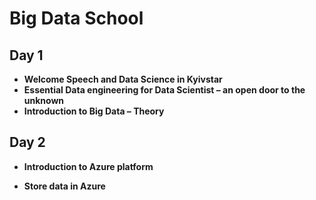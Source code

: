# Big Data School
## Day 1
- ****Welcome Speech and Data Science in Kyivstar****
- ****Essential Data engineering for Data Scientist – an open door to the unknown****
- ****Introduction to Big Data – Theory****
## Day 2
- ****Introduction to Azure platform****

- ****Store data in Azure****
